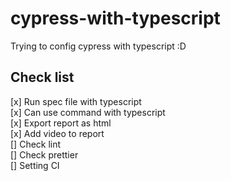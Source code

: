 # cypress-with-typescript

Trying to config cypress with typescript :D

## Check list

[x] Run spec file with typescript  
[x] Can use command with typescript  
[x] Export report as html  
[x] Add video to report  
[] Check lint  
[] Check prettier  
[] Setting CI
